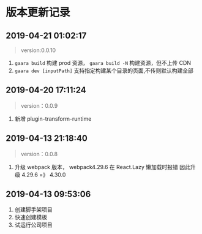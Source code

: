 # 版本更新记录

## 2019-04-21 01:02:17

> version:0.0.10

1. `gaara build` 构建 prod 资源， `gaara build -N` 构建资源，但不上传 CDN
2. `gaara dev [inputPath]` 支持指定构建某个目录的页面,不传则默认构建全部

## 2019-04-20 17:11:24

> version：0.0.9

1. 新增 plugin-transform-runtime

## 2019-04-13 21:18:40

> version：0.0.8

1. 升级 webpack 版本， webpack4.29.6 在 React.Lazy 懒加载时报错 因此升级 4.29.6 =》 4.30.0

## 2019-04-13 09:53:06

1. 创建脚手架项目
2. 快速创建模板
3. 试运行公司项目
